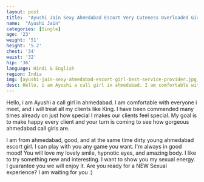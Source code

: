 ```yaml
---
layout: post
title:  "Ayushi Jain Sexy Ahmedabad Escort Very Cuteness Overloaded Girl"
name:  "Ayushi Jain"
categories: [Single]
age: '23'
weight: '51'
height: '5.2'
chest: '34'
waist: '32'
hip: '36'
language: Hindi & English
region: India
img: [ayushi-jain-sexy-ahmedabad-escort-girl-best-service-provider.jpg,ayushi-jain-hot-bobs-ahmedabad-call-girl.jpg,hot-sexy-body-ayushi-jain-call-girl-sohanisharma.jpg,ayushi-jain-look-like-sunny-leone-hot-call-girl.jpg,ayushi-jain-sexy-ahmedabad-escort-very-beautyfull-girl.jpg,sexy-ahmedabad-escort-very-cuteness-overloaded-girl-ayushi-jain.jpg,ayushi-jain-sexy-figger-call-girl-ahmedabad.jpg,sexy-figger-girl-call-girl-ahmedabad-ayushi-jain.jpg,ayushi-jain-very-sexy-girl-ahmedabad-escort-independent.jpg,ayushi-jain-hot-luck-sexy-escorts-girl-sohanisharma.jpg]
desc: Hello, i am Ayushi a call girl in ahmedabad. I am comfortable with everyone i meet, and i will treat all my clients like King. I have been commended many times already on just how special I makes our clients feel special. My goal is to make happy every client and your turn is coming to see how gorgeous ahmedabad call girls are.
---
```




<p>Hello, i am Ayushi a call girl in ahmedabad. I am comfortable with everyone i meet, and i will treat all my clients like King. I have been commended many times already on just how special I makes our clients feel special. My goal is to make happy every client and your turn is coming to see how gorgeous ahmedabad call girls are.</p>

<p>I am from ahmedabad, good, and at the same time dirty young ahmedabad escort girl. I can play with you any game you want. I'm always in good mood! You will love my lovely smile, hypnotic eyes, and amazing body. I like to try something new and interesting. I want to show you my sexual energy. I guarantee you we will enjoy it. Are you ready for a NEW Sexual experience? I am waiting for you :)</p>